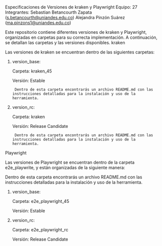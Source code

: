 Especificaciones de Versiones de kraken y Playwright Equipo: 27 Integrantes:
    Sebastian Betancourth Zapata (s.betancourth@uniandes.edu.co)
    Alejandra Pinzón Suárez (ma.pinzons1@uniandes.edu.co)


Este repositorio contiene diferentes versiones de kraken y Playwright, organizadas en carpetas para su correcta implementación. A continuación, se detallan las carpetas y las versiones disponibles.
kraken

Las versiones de kraken se encuentran dentro de las siguientes carpetas:
1. version_base:

    Carpeta: kraken_45

    Versión: Estable

        Dentro de esta carpeta encontrarás un archivo README.md con las instrucciones detalladas para la instalación y uso de la herramienta.

2. version_rc:

    Carpeta: kraken

    Versión: Release Candidate

        Dentro de esta carpeta encontrarás un archivo README.md con las instrucciones detalladas para la instalación y uso de la herramienta.

Playwright

Las versiones de Playwright se encuentran dentro de la carpeta e2e_playwrite, y están organizadas de la siguiente manera:

Dentro de esta carpeta encontrarás un archivo README.md con las instrucciones detalladas para la instalación y uso de la herramienta.

1. version_base:

    Carpeta: e2e_playwright_45

    Versión: Estable

       
2. version_rc:

    Carpeta: e2e_playwright_rc

    Versión: Release Candidate

